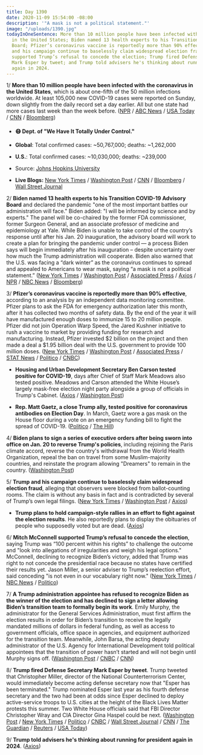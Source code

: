 ```yaml
---
title: Day 1390
date: 2020-11-09 15:54:00 -08:00
description: '"A mask is not a political statement."'
image: "/uploads/1390.jpg"
todayInOneSentence: More than 10 million people have been infected with the coronavirus
  in the United States; Biden named 13 health experts to his Transition COVID-19 Advisory
  Board; Pfizer’s coronavirus vaccine is reportedly more than 90% effective; Trump
  and his campaign continue to baselessly claim widespread election fraud; Mitch McConnell
  supported Trump’s refusal to concede the election; Trump fired Defense Secretary
  Mark Esper by tweet; and Trump told advisers he's thinking about running for president
  again in 2024.
---
```


1/ **More than 10 million people have been infected with the coronavirus in the United States**, which is about one-fifth of the 50 million infections worldwide. At least 105,000 new COVID-19 cases were reported on Sunday, down slightly from the daily record set a day earlier. All but one state had more cases last week than the week before. ([NPR](https://www.npr.org/sections/coronavirus-live-updates/2020/11/09/933023659/u-s-confirmed-coronavirus-infections-hit-10-million) / [ABC News](https://abcnews.go.com/US/number-covid-19-infections-reaches-daily-record-us/story?id=74090045) / [USA Today](https://www.usatoday.com/story/news/health/2020/11/09/covid-news-joe-biden-task-force-alaska-new-jersey-restrictions/6215623002/) / [CNN](https://www.cnn.com/world/live-news/coronavirus-pandemic-11-09-20-intl/h_4cf908fc0569ac8d05444b0b5f4b6620) / [Bloomberg](https://www.bloomberg.com/news/articles/2020-11-08/covid-cases-near-10-million-in-u-s-with-no-slowdown-in-sight?srnd=premium&sref=MIBMEEoj))

* #### 😷 Dept. of "We Have It Totally Under Control."

* **Global**: Total confirmed cases: \~50,767,000; deaths: \~1,262,000

* **U.S.**: Total confirmed cases: \~10,030,000; deaths: \~239,000

* Source: [Johns Hopkins University](https://coronavirus.jhu.edu/map.html)

* **Live Blogs:** [New York Times](https://www.nytimes.com/live/2020/11/09/world/covid-19-coronavirus-live-updates) / [Washington Post](https://www.washingtonpost.com/nation/2020/11/09/coronavirus-covid-live-updates-us/) / [CNN](https://www.cnn.com/world/live-news/coronavirus-pandemic-11-09-20-intl/index.html) / [Bloomberg](https://www.bloomberg.com/news/articles/2020-11-08/worldwide-cases-pass-50-million-with-u-s-surging-virus-update?srnd=premium) / [Wall Street Journal](https://www.wsj.com/livecoverage/covid-2020-11-09)

2/ **Biden named 13 health experts to his Transition COVID-19 Advisory Board** and declared the pandemic "one of the most important battles our administration will face." Biden added: "I will be informed by science and by experts." The panel will be co-chaired by the former FDA commissioner, former Surgeon General, and an associate professor of medicine and epidemiology at Yale. While Biden is unable to take control of the country’s response until after his Jan. 20 inauguration, the advisory board will work to create a plan for bringing the pandemic under control — a process Biden says will begin immediately after his inauguration – despite uncertainty over how much the Trump administration will cooperate. Biden also warned that the U.S. was facing a “dark winter” as the coronavirus continues to spread and appealed to Americans to wear mask, saying “a mask is not a political statement.” ([New York Times](https://www.nytimes.com/live/2020/11/09/us/joe-biden-trump/biden-announces-a-13-member-virus-task-force-as-cases-soar) / [Washington Post](https://www.washingtonpost.com/health/2020/11/09/biden-coronavirus-task-force/) / [Associated Press](https://apnews.com/article/joe-biden-coronavirus-wear-mask-vaccine-d7e64d8b270ed3bf8daf58f01775d627) / [Axios](https://www.axios.com/biden-names-covid-crisis-team-e3c162fc-2538-4c20-8b64-7f577564c313.html) / [NPR](https://www.npr.org/sections/live-updates-2020-election-results/2020/11/09/933002962/president-elect-biden-names-13-experts-to-covid-19-transition-advisory-board) / [NBC News](https://www.nbcnews.com/politics/2020-election/biden-kicks-presidential-transition-begging-americans-wear-masks-n1247143) / [Bloomberg](https://www.bloomberg.com/news/articles/2020-11-09/biden-s-covid-task-force-to-play-key-role-in-pandemic-response?sref=MIBMEEoj))

3/ **Pfizer’s coronavirus vaccine is reportedly more than 90% effective**, according to an analysis by an independent data monitoring committee. Pfizer plans to ask the FDA for emergency authorization later this month, after it has collected two months of safety data. By the end of the year it will have manufactured enough doses to immunize 15 to 20 million people. Pfizer did not join Operation Warp Speed, the Jared Kushner initiative to rush a vaccine to market by providing funding for research and manufacturing. Instead, Pfizer invested $2 billion on the project and then made a deal a $1.95 billion deal with the U.S. government to provide 100 million doses. ([New York Times](https://www.nytimes.com/2020/11/09/health/covid-vaccine-pfizer.html) / [Washington Post](https://www.washingtonpost.com/health/2020/11/09/pfizer-coronavirus-vaccine-effective/) / [Associated Press](https://apnews.com/article/pfizer-vaccine-effective-early-data-4f4ae2e3bad122d17742be22a2240ae8) / [STAT News](https://www.statnews.com/2020/11/09/covid-19-vaccine-from-pfizer-and-biontech-is-strongly-effective-early-data-from-large-trial-indicate/) / [Politico](https://www.politico.com/news/2020/11/09/pfizer-coronavirus-vaccine-effective-435304) / [CNBC](https://www.cnbc.com/2020/11/09/covid-vaccine-pfizer-drug-is-more-than-90percent-effective-in-preventing-infection.html))

* **Housing and Urban Development Secretary Ben Carson tested positive for COVID-19**, days after Chief of Staff Mark Meadows also tested positive. Meadows and Carson attended the White House’s largely mask-free election night party alongside a group of officials in Trump's Cabinet. ([Axios](https://www.axios.com/ben-carson-tests-positive-coronavirus-covid-517cfe91-af05-4c56-8595-e03475c76a59.html) / [Washington Post](https://www.washingtonpost.com/politics/2020/11/09/ben-carson-coronavirus/))

* **Rep. Matt Gaetz, a close Trump ally, tested positive for coronavirus antibodies on Election Day**. In March, Gaetz wore a gas mask on the House floor during a vote on an emergency funding bill to fight the spread of COVID-19. ([Politico](https://www.politico.com/states/florida/story/2020/11/07/gaetz-waltz-test-positive-for-coronavirus-1334922) / [The Hill](https://thehill.com/homenews/house/524923-gaetz-says-he-has-coronavirus-antibodies))

4/ **Biden plans to sign a series of executive orders after being sworn into office on Jan. 20 to reverse Trump's policies**, including rejoining the Paris climate accord, reverse the country's withdrawal from the World Health Organization, repeal the ban on travel from some Muslim-majority countries, and reinstate the program allowing "Dreamers" to remain in the country. ([Washington Post](https://www.washingtonpost.com/politics/biden-first-executive-orders-measures/2020/11/07/9fb9c1d0-210b-11eb-b532-05c751cd5dc2_story.html))

5/ **Trump and his campaign continue to baselessly claim widespread election fraud**, alleging that observers were blocked from ballot-counting rooms. The claim is without any basis in fact and is contradicted by several of Trump’s own legal filings. ([New York Times](https://www.nytimes.com/2020/11/07/us/politics/theres-no-evidence-to-support-claims-that-election-observers-were-blocked-from-counting-rooms.html) / [Washington Post](https://www.washingtonpost.com/elections/2020/11/09/biden-trump-election-live-updates/) / [Axios](https://www.axios.com/trump-legal-battle-republicans-senate-gop-59e38b9d-de91-4054-985d-580c13a71e75.html))

* **Trump plans to hold campaign-style rallies in an effort to fight against the election results**. He also reportedly plans to display the obituaries of people who supposedly voted but are dead. ([Axios](https://www.axios.com/trump-legal-strategy-fraud-45ab43eb-c5bd-4710-a227-0dceacebb511.html))

6/ **Mitch McConnell supported Trump’s refusal to concede the election**, saying Trump was “100 percent within his rights” to challenge the outcome and "look into allegations of irregularities and weigh his legal options." McConnell, declining to recognize Biden’s victory, added that Trump was right to not concede the presidential race because no states have certified their results yet. Jason Miller, a senior adviser to Trump’s reelection effort, said conceding "is not even in our vocabulary right now." ([New York Times](https://www.nytimes.com/live/2020/11/09/us/joe-biden-trump/declining-to-recognize-bidens-victory-mcconnell-says-trump-is-100-percent-entitled-to-challenge-it) / [NBC News](https://www.nbcnews.com/politics/2020-election/mcconnell-shrugs-trump-concession-delay-n1247174) / [Politico](https://www.politico.com/news/2020/11/09/trump-campaign-adviser-concede-election-435325))

7/ **A Trump administration appointee has refused to recognize Biden as the winner of the election and has declined to sign a letter allowing Biden’s transition team to formally begin its work**. Emily Murphy, the administrator for the General Services Administration, must first affirm the election results in order for Biden’s transition to receive the legally mandated millions of dollars in federal funding, as well as access to government officials, office space in agencies, and equipment authorized for the transition team. Meanwhile, John Barsa, the acting deputy administrator of the U.S. Agency for International Development told political appointees that the transition of power hasn’t started and will not begin until Murphy signs off. ([Washington Post](https://www.washingtonpost.com/politics/trump-gsa-letter-biden-transition/2020/11/08/07093acc-21e9-11eb-8672-c281c7a2c96e_story.html) / [CNBC](https://www.cnbc.com/2020/11/09/trump-agency-official-privately-says-no-transition-is-in-place-after-bidens-victory.html) / [CNN](https://www.cnn.com/2020/11/09/politics/ascertainment-trump-biden-transition/index.html))

8/ **Trump fired Defense Secretary Mark Esper by tweet**. Trump tweeted that Christopher Miller, director of the National Counterterrorism Center, would immediately become acting defense secretary now that "Esper has been terminated." Trump nominated Esper last year as his fourth defense secretary and the two had been at odds since Esper declined to deploy active-service troops to U.S. cities at the height of the Black Lives Matter protests this summer. Two White House officials said that FBI Director Christopher Wray and CIA Director Gina Haspel could be next. ([Washington Post](https://www.washingtonpost.com/national-security/defense-secretary-mark-esper-fired-trump/2020/11/09/9b7cbcbc-a5b9-11ea-8681-7d471bf20207_story.html) / [New York Times](https://www.nytimes.com/2020/11/09/us/politics/esper-defense-secretary.html) / [Politico](https://www.politico.com/news/2020/11/09/trump-fires-defense-secretary-mark-esper-435381) / [CNBC](https://www.cnbc.com/2020/11/09/trump-says-defense-secretary-mark-esper-has-been-fired.html) / [Wall Street Journal](https://www.wsj.com/articles/trump-says-he-has-terminated-mark-esper-as-defense-secretary-11604945341) / [CNN](https://www.cnn.com/2020/11/09/politics/trump-fires-esper) / [The Guardian](https://www.theguardian.com/us-news/2020/nov/09/mark-esper-fired-defence-pentagon-donald-trump) / [Reuters](https://www.reuters.com/article/us-usa-trump-defense-idUSKBN27P2IK) / [USA Today](https://www.usatoday.com/story/news/politics/2020/11/09/president-donald-trump-fires-defense-secretary-mark-esper/5539760002/))

9/ **Trump told advisers he's thinking about running for president again in 2024**. ([Axios](https://www.axios.com/trump-2024-presidential-run-4add0d86-02be-41f9-b2fd-5aaca96ce6ce.html))